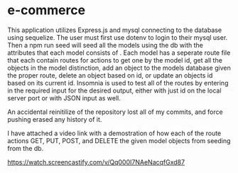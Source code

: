 # e-commerce

This application utilizes Express.js and mysql connecting to the database using sequelize. The user must first use dotenv to login to their mysql user. Then a npm run seed will seed all the models using the db with the attributes that each model consists of . Each model has a seperate route file that each contain routes for actions to get one by the model id, get all the objects in the model distinction, add an object to the models database given the proper route, delete an object based on id, or update an objects id based on its current id. Insomnia is used to test all of the routes by entering in the required input for the desired output, either with just id on the local server port or with JSON input as well. 

An accidental reinitilize of the repository lost all of my commits, and force pushing erased any history of it. 

I have attached a video link with a demostration of how each of the route actions GET, PUT, POST, and DELETE the given model objects from seeding from the db.

https://watch.screencastify.com/v/Qq000I7NAeNacqfGxd87
